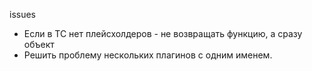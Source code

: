 issues
 - Если в ТС нет плейсхолдеров - не возвращать функцию, а сразу объект
 - Решить проблему нескольких плагинов с одним именем.
